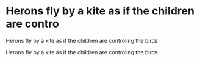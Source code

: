 # Herons fly by a kite as if the children are contro

Herons fly by a kite as if the children are controling the birds

Herons fly by a kite as if the children are controling the birds

